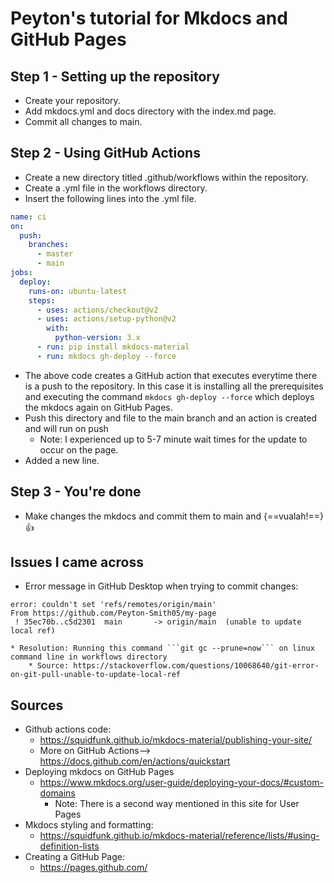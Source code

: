 # Peyton's tutorial for Mkdocs and GitHub Pages

## Step 1 - Setting up the repository
* Create your repository.
* Add mkdocs.yml and docs directory with the index.md page.
* Commit all changes to main.

## Step 2 - Using GitHub Actions
* Create a new directory titled .github/workflows within the repository.
* Create a .yml file in the workflows directory.
* Insert the following lines into the .yml file.
``` yaml
name: ci 
on:
  push:
    branches:
      - master 
      - main
jobs:
  deploy:
    runs-on: ubuntu-latest
    steps:
      - uses: actions/checkout@v2
      - uses: actions/setup-python@v2
        with:
          python-version: 3.x
      - run: pip install mkdocs-material 
      - run: mkdocs gh-deploy --force
```
* The above code creates a GitHub action that executes everytime there is a push to the repository. In this case it is installing all the prerequisites and executing the command ```mkdocs gh-deploy --force``` which deploys the mkdocs again on GitHub Pages.
* Push this directory and file to the main branch and an action is created and will run on push
    * Note: I experienced up to 5-7 minute wait times for the update to occur on the page.
* Added a new line.

## Step 3 - You're done
* Make changes the mkdocs and commit them to main and {==vualah!==} :thumbsup:

## Issues I came across
* Error message in GitHub Desktop when trying to commit changes:
``` 
error: couldn't set 'refs/remotes/origin/main'
From https://github.com/Peyton-Smith05/my-page
 ! 35ec70b..c5d2301  main       -> origin/main  (unable to update local ref)
 ```
    * Resolution: Running this command ```git gc --prune=now``` on linux command line in workflows directory
        * Source: https://stackoverflow.com/questions/10068640/git-error-on-git-pull-unable-to-update-local-ref

## Sources
* Github actions code:
    * https://squidfunk.github.io/mkdocs-material/publishing-your-site/
    * More on GitHub Actions--> https://docs.github.com/en/actions/quickstart
* Deploying mkdocs on GitHub Pages
    * https://www.mkdocs.org/user-guide/deploying-your-docs/#custom-domains
        * Note: There is a second way mentioned in this site for User Pages
* Mkdocs styling and formatting:
    * https://squidfunk.github.io/mkdocs-material/reference/lists/#using-definition-lists
* Creating a GitHub Page:
    * https://pages.github.com/